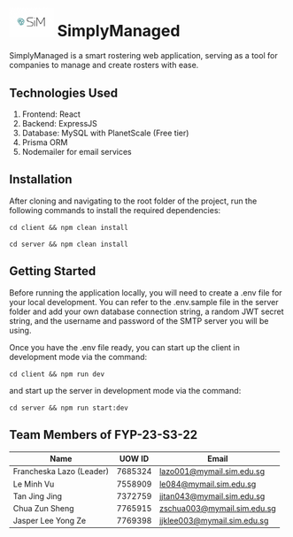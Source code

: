 # <img src="client/public/logo.png" width="80"/> SimplyManaged

SimplyManaged is a smart rostering web application, serving as a tool for companies to manage and create rosters with ease. 

## Technologies Used

1. Frontend: React
2. Backend: ExpressJS
3. Database: MySQL with PlanetScale (Free tier)
4. Prisma ORM 
5. Nodemailer for email services


## Installation

After cloning and navigating to the root folder of the project, run the following commands to install the required dependencies:

```
cd client && npm clean install
```
```
cd server && npm clean install
```

## Getting Started

Before running the application locally, you will need to create a .env file for your local development. You can refer to the .env.sample file in the server folder and add your own database connection string, a random JWT secret string, and the username and password of the SMTP server you will be using. 

Once you have the .env file ready, you can start up the client in development mode via the command:
```
cd client && npm run dev
```
and start up the server in development mode via the command:
```
cd server && npm run start:dev
```

## Team Members of FYP-23-S3-22

| Name | UOW ID | Email |
| ---- | ------ | ----- |
| Francheska Lazo (Leader) | 7685324 | lazo001@mymail.sim.edu.sg |
| Le Minh Vu | 7558909 | le084@mymail.sim.edu.sg |
| Tan Jing Jing | 7372759 | jjtan043@mymail.sim.edu.sg |
| Chua Zun Sheng | 7765915 | zschua003@mymail.sim.edu.sg |
| Jasper Lee Yong Ze | 7769398 | jjklee003@mymail.sim.edu.sg |
